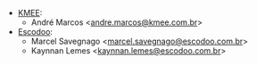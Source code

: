 - [KMEE](https://www.kmee.com.br):
  - André Marcos \<<andre.marcos@kmee.com.br>\>
- [Escodoo](https://www.escodoo.com.br):
  - Marcel Savegnago \<<marcel.savegnago@escodoo.com.br>\>
  - Kaynnan Lemes \<<kaynnan.lemes@escodoo.com.br>\>

